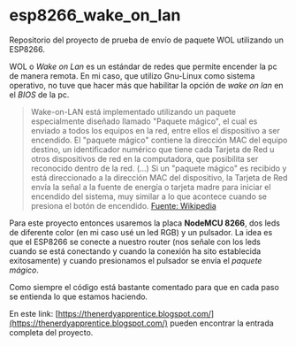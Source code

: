 # esp8266_wake_on_lan
Repositorio del proyecto de prueba de envío de paquete WOL utilizando un ESP8266.

WOL o *Wake on Lan* es un estándar de redes que permite encender la pc de manera remota. En mi caso, que utilizo Gnu-Linux como sistema operativo, no tuve que hacer más que habilitar la opción de *wake on lan* en el *BIOS* de la pc.

> Wake-on-LAN está implementado utilizando un paquete especialmente diseñado llamado "Paquete mágico", el cual es enviado a todos los equipos en la red, entre ellos el dispositivo a ser encendido. El "paquete mágico" contiene la dirección MAC del equipo destino, un identificador numérico que tiene cada Tarjeta de Red u otros dispositivos de red en la computadora, que posibilita ser reconocido dentro de la red. (...) Si un "paquete mágico" es recibido y está direccionado a la dirección MAC del dispositivo, la Tarjeta de Red envía la señal a la fuente de energía o tarjeta madre para iniciar el encendido del sistema, muy similar a lo que acontece cuando se presiona el botón de encendido. [Fuente: Wikipedia](https://es.wikipedia.org/wiki/Wake_on_LAN) 

Para este proyecto entonces usaremos la placa **NodeMCU 8266**, dos leds de diferente color (en mi caso usé un led RGB) y un pulsador. La idea es que el ESP8266 se conecte a nuestro router (nos señale con los leds cuando se está conectando y cuando la conexión ha sito establecida exitosamente) y cuando presionamos el pulsador se envía el *paquete mágico*.

Como siempre el código está bastante comentado para que en cada paso se entienda lo que estamos haciendo. 

En este link: [https://thenerdyapprentice.blogspot.com/](https://thenerdyapprentice.blogspot.com/)   pueden encontrar la entrada completa del proyecto. 
